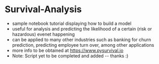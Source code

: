 # Survival-Analysis
- sample notebook tutorial displaying how to build a model 
- useful for analysis and predicting the likelihood of a certain (risk or hazardous) evenet happening
- can be applied to many other industries such as banking for churn prediction, predicting employee turn over, among other applications
- more info to be obtained at https://www.pysurvival.io
- Note: Script yet to be completed and added -- thanks :)
